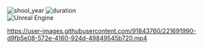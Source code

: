 ![shool_year](https://img.shields.io/badge/shool_year-third-blue)
![duration](https://img.shields.io/badge/duration-3_weeks-blue)  
![Unreal Engine](https://img.shields.io/badge/Unreal_Engine_4-%23313131.svg?style=for-the-badge&logo=unrealengine&logoColor=white&style=plastic)

https://user-images.githubusercontent.com/91843760/221691990-d9fb5e08-572e-4160-924d-49849545b720.mp4
